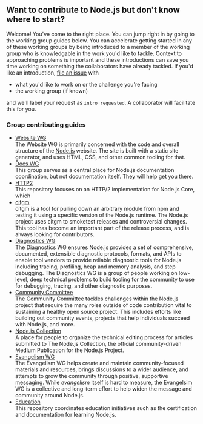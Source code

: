 ## Want to contribute to Node.js but don't know where to start?

Welcome! You've come to the right place. You can jump right in by going to the working group guides below. You can accelerate getting started in any of these working groups by being introduced to a member of the working group who is knowledgable in the work you'd like to tackle. Context to approaching problems is important and these introductions can save you time working on something the collaborators have already tackled. If you'd like an introduction, [file an issue](https://github.com/nodejs/getting-started/issues) with
- what you'd like to work on or the challenge you're facing
- the working group (if known)

and we'll label your request as `intro requested`. A collaborator will facilitate this for you.

### Group contributing guides
- [Website WG](https://github.com/nodejs/nodejs.org/blob/master/CONTRIBUTING.md#nodejs-community-contributing-guide-10)<br>
  The Website WG is primarily concerned with the code and overall structure of the [Node.js](https://nodejs.org) website. The site is built with a static site generator, and uses HTML, CSS, and other common tooling for that. 
- [Docs WG](https://github.com/nodejs/docs/blob/master/CONTRIBUTING.md#contributing-to-the-docs)<br>
  This group serves as a central place for Node.js documentation coordination, but not documentation itself. They will help get you there.
- [HTTP2](https://github.com/nodejs/http2/blob/master/CONTRIBUTING.md#contributing-to-nodejs)<br>
  This repository focuses on an HTTP/2 implementation for Node.js Core, which 
- [citgm](https://github.com/nodejs/citgm/blob/master/CONTRIBUTING.md#making-changes-to-citgm)<br>
  citgm is a tool for pulling down an arbitrary module from npm and testing it using a specific version of the Node.js runtime. The Node.js project uses citgm to smoketest releases and controversial changes. This tool has become an important part of the release process, and is always looking for contributors.
- [Diagnostics WG](https://github.com/nodejs/diagnostics#diagnostics-working-group)<br>
  The Diagnostics WG ensures Node.js provides a set of comprehensive, documented, extensible diagnostic protocols, formats, and APIs to enable tool vendors to provide reliable diagnostic tools for Node.js including tracing, profiling, heap and memory analysis, and step debugging. The Diagnostics WG is a group of people working on low-level, deep technical problems to build tooling for the community to use for debugging, tracing, and other diagnostic purposes.
- [Community Committee](https://github.com/nodejs/community-committee/blob/master/CONTRIBUTING.md#nodejs-community-contributing-guide-10)<br>
  The Community Committee tackles challenges within the Node.js project that require the many roles outside of code contribution vital to sustaining a healthy open source project. This includes efforts like building out community events, projects that help individuals succeed with Node.js, and more.
- [Node.js Collection](https://github.com/nodejs/nodejs-collection#the-nodejs-collection-team)<br>
  A place for people to organize the technical editing process for articles submitted to The Node.js Collection, the official community-driven Medium Publication for the Node.js Project.
- [Evangelism WG](https://github.com/nodejs/evangelism#evangelism)<br>
  The Evangelism WG helps create and maintain community-focused materials and resources, brings discussions to a wider audience, and attempts to grow the community through positive, supportive messaging. While _evangelism_ itself is hard to measure, the Evangelsim WG is a collective and long-term effort to help widen the message and community around Node.js.
- [Education](https://github.com/nodejs/education#education-in-nodejs)<br>
  This repository coordinates education initiatives such as the certification and documentation for learning Node.js.
